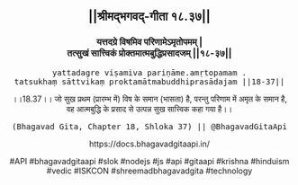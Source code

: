 <center><h2>||श्रीमद्‍भगवद्‍-गीता १८.३७||</h2>
<h3>यत्तदग्रे विषमिव परिणामेऽमृतोपमम् |<br/>तत्सुखं सात्त्विकं प्रोक्तमात्मबुद्धिप्रसादजम् ||१८-३७||</h3>
<pre>yattadagre viṣamiva pariṇāme.amṛtopamam .<br/>tatsukhaṃ sāttvikaṃ proktamātmabuddhiprasādajam ||18-37||</pre>
<p>।।18.37।। जो सुख प्रथम (प्रारम्भ में) विष के समान (भासता) है, परन्तु परिणाम में अमृत के समान है, वह आत्मबुद्धि के प्रसाद से उत्पन्न सुख सात्त्विक कहा गया है।।</p>
<pre>(Bhagavad Gita, Chapter 18, Shloka 37) || @BhagavadGitaApi</pre><p>https://docs.bhagavadgitaapi.in/</p><p>#API #bhagavadgitaapi #slok #nodejs #js #api #gitaapi #krishna #hinduism #vedic #ISKCON #shreemadbhagavadgita #technology</p></center>